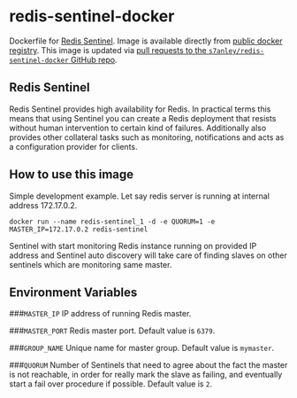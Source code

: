 redis-sentinel-docker
===

Dockerfile for [Redis Sentinel](http://redis.io/topics/sentinel). Image is available directly from [public docker registry](https://registry.hub.docker.com/).
This image is updated via [pull requests to the `s7anley/redis-sentinel-docker` GitHub repo](https://github.com/s7anley/redis-sentinel-docker).

Redis Sentinel
---
Redis Sentinel provides high availability for Redis. In practical terms this means that using Sentinel you can create a Redis deployment that resists without human intervention to certain kind of failures.
Additionally also provides other collateral tasks such as monitoring, notifications and acts as a configuration provider for clients.

How to use this image
---
Simple development example. Let say redis server is running at internal address 172.17.0.2.

`docker run --name redis-sentinel_1 -d -e QUORUM=1 -e MASTER_IP=172.17.0.2 redis-sentinel`

Sentinel with start monitoring Redis instance running on provided IP address and Sentinel auto discovery will take care of finding slaves on other sentinels which are monitoring same master.

Environment Variables
---
###`MASTER_IP`
IP address of running Redis master.

###`MASTER_PORT`
Redis master port. Default value is `6379`.

###`GROUP_NAME`
Unique name for master group. Default value is `mymaster`.

###`QUORUM`
Number of Sentinels that need to agree about the fact the master is not reachable, in order for really mark the slave as failing, and eventually start a fail over procedure if possible.
Default value is `2`.
